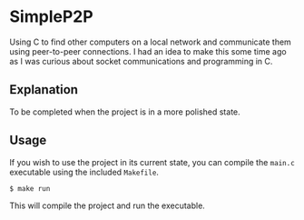 # SimpleP2P

Using C to find other computers on a local network and communicate them using
peer-to-peer connections. I had an idea to make this some time ago as I was
curious about socket communications and programming in C.

## Explanation

To be completed when the project is in a more polished state.

## Usage

If you wish to use the project in its current state, you can compile the
`main.c` executable using the included `Makefile`.

```
$ make run
```

This will compile the project and run the executable.